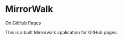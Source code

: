 # MirrorWalk

[On GitHub Pages](https://sywayyah.github.io/)

This is a built Mirrorwalk application for GitHub pages.
